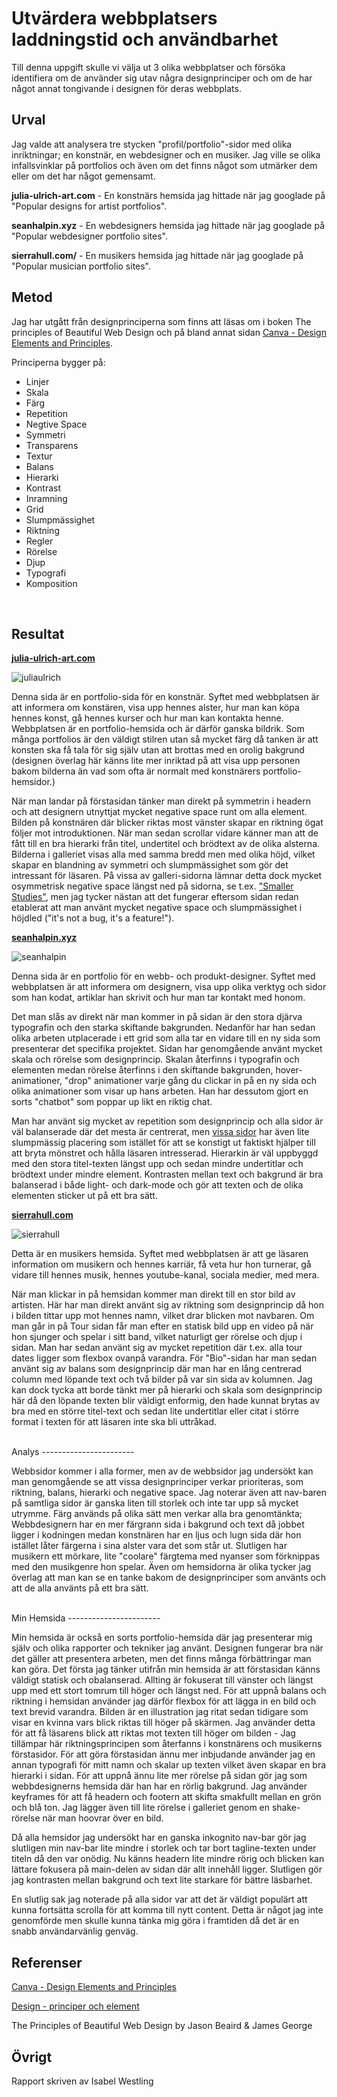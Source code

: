 Utvärdera webbplatsers laddningstid och användbarhet
=======================

Till denna uppgift skulle vi välja ut 3 olika webbplatser och försöka identifiera om de använder sig utav några designprinciper och om de har något annat tongivande i designen för deras webbplats.

Urval
-----------------------

Jag valde att analysera tre stycken "profil/portfolio"-sidor med olika inriktningar; en konstnär, en webdesigner och en musiker. Jag ville se olika infallsvinklar på portfolios och även om det finns något som utmärker dem eller om det har något gemensamt.

**julia-ulrich-art.com** - En konstnärs hemsida jag hittade när jag googlade på "Popular designs for artist portfolios".

**seanhalpin.xyz** - En webdesigners hemsida jag hittade när jag googlade på "Popular webdesigner portfolio sites".

**sierrahull.com/** - En musikers hemsida jag hittade när jag googlade på "Popular musician portfolio sites". 

Metod
-----------------------

Jag har utgått från designprinciperna som finns att läsas om i boken The principles of Beautiful Web Design och på bland annat sidan <a href="https://www.canva.com/learn/design-elements-principles/">Canva - Design Elements and Principles</a>.

Principerna bygger på:

* Linjer
* Skala
* Färg
* Repetition
* Negtive Space
* Symmetri
* Transparens
* Textur
* Balans
* Hierarki
* Kontrast
* Inramning
* Grid
* Slumpmässighet
* Riktning
* Regler
* Rörelse
* Djup
* Typografi
* Komposition

<br>

Resultat
-----------------------


<a href="https://www.julia-ulrich-art.com/">**julia-ulrich-art.com**</a>

![juliaulrich](%assets_url%/img/julia.webp)

Denna sida är en portfolio-sida för en konstnär. Syftet med webbplatsen är att informera om konstären, visa upp hennes alster, hur man kan köpa hennes konst, gå hennes kurser och hur man kan kontakta henne. 
Webbplatsen är en portfolio-hemsida och är därför ganska bildrik. Som många portfolios är den väldigt stilren utan så mycket färg då tanken är att konsten ska få tala för sig själv utan att brottas med en orolig bakgrund (designen överlag här känns lite mer inriktad på att visa upp personen bakom bilderna än vad som ofta är normalt med konstnärers portfolio-hemsidor.)

När man landar på förstasidan tänker man direkt på symmetrin i headern och att designern utnyttjat mycket negative space runt om alla element. 
Bilden på konstnären där blicker riktas most vänster skapar en riktning ögat följer mot introduktionen. När man sedan scrollar vidare känner man att de fått till en bra hierarki från titel, undertitel och brödtext av de olika alsterna. 
Bilderna i galleriet visas alla med samma bredd men med olika höjd, vilket skapar en blandning av symmetri och slumpmässighet som gör det intressant för läsaren. På vissa av galleri-sidorna lämnar detta dock mycket osymmetrisk negative space längst ned på sidorna, se t.ex. <a href="https://www.julia-ulrich-art.com/work/smaller-studies">"Smaller Studies"</a>, men jag tycker nästan att det fungerar eftersom sidan redan etablerat att man använt mycket negative space och slumpmässighet i höjdled ("it's not a bug, it's a feature!"). 



<a href="https://www.seanhalpin.xyz/">**seanhalpin.xyz**</a>

![seanhalpin](%assets_url%/img/sean.webp)

Denna sida är en portfolio för en webb- och produkt-designer. Syftet med webbplatsen är att informera om designern, visa upp olika verktyg och sidor som han kodat, artiklar han skrivit och hur man tar kontakt med honom. 

Det man slås av direkt när man kommer in på sidan är den stora djärva typografin och den starka skiftande bakgrunden. Nedanför har han sedan olika arbeten utplacerade i ett grid som alla tar en vidare till en ny sida som presenterar det specifika projektet. 
Sidan har genomgående använt mycket skala och rörelse som designprincip. Skalan återfinns i typografin och elementen medan rörelse återfinns i den skiftande bakgrunden, hover-animationer, "drop" animationer varje gång du clickar in på en ny sida och olika animationer som visar up hans arbeten. Han har dessutom gjort en sorts "chatbot" som poppar up likt en riktig chat. 

Man har använt sig mycket av repetition som designprincip och alla sidor är väl balanserade där det mesta är centrerat, men <a href="https://www.seanhalpin.xyz/about">vissa sidor</a> har även lite slumpmässig placering som istället för att se konstigt ut faktiskt hjälper till att bryta mönstret och hålla läsaren intresserad. Hierarkin är väl uppbyggd med den stora titel-texten längst upp och sedan mindre undertitlar och brödtext under mindre element. Kontrasten mellan text och bakgrund är bra balanserad i både light- och dark-mode och gör att texten och de olika elementen sticker ut på ett bra sätt.


<a href="https://www.sierrahull.com/">**sierrahull.com**</a>

![sierrahull](%assets_url%/img/sierrahull.webp)

Detta är en musikers hemsida. Syftet med webbplatsen är att ge läsaren information om musikern och hennes karriär, få veta hur hon turnerar, gå vidare till hennes musik, hennes youtube-kanal, sociala medier, med mera. 

När man klickar in på hemsidan kommer man direkt till en stor bild av artisten. Här har man direkt använt sig av riktning som designprincip då hon i bilden tittar upp mot hennes namn, vilket drar blicken mot navbaren. 
Om man går in på Tour sidan får man efter en statisk bild upp en video på när hon sjunger och spelar i sitt band, vilket naturligt ger rörelse och djup i sidan. Man har sedan använt sig av mycket repetition där t.ex. alla tour dates ligger som flexbox ovanpå varandra. 
För "Bio"-sidan har man sedan använt sig av balans som designprincip där man har en lång centrerad column med löpande text och två bilder på var sin sida av kolumnen. Jag kan dock tycka att borde tänkt mer på hierarki och skala som designprincip här då den löpande texten blir väldigt enformig, den hade kunnat brytas av bra med en större titel-text och sedan lite undertitlar eller citat i större format i texten för att läsaren inte ska bli uttråkad.


<br>
Analys
-----------------------

Webbsidor kommer i alla former, men av de webbsidor jag undersökt kan man genomgående se att vissa designprinciper verkar prioriteras, som riktning, balans, hierarki och negative space. Jag noterar även att nav-baren på samtliga sidor är ganska liten till storlek och inte tar upp så mycket utrymme.
Färg används på olika sätt men verkar alla bra genomtänkta; Webbdesignern har en mer färgrann sida i bakgrund och text då jobbet ligger i kodningen medan konstnären har en ljus och lugn sida där hon istället låter färgerna i sina alster vara det som står ut. Slutligen har musikern ett mörkare, lite "coolare" färgtema med nyanser som förknippas med den musikgenre hon spelar. 
Även om hemsidorna är olika tycker jag överlag att man kan se en tanke bakom de designprinciper som använts och att de alla använts på ett bra sätt.


<br>
Min Hemsida
-----------------------

Min hemsida är också en sorts portfolio-hemsida där jag presenterar mig själv och olika rapporter och tekniker jag använt. Designen fungerar bra när det gäller att presentera arbeten, men det finns många förbättringar man kan göra.
Det första jag tänker utifrån min hemsida är att förstasidan känns väldigt statisk och obalanserad. Allting är fokuserat till vänster och längst upp med ett stort tomrum till höger och längst ned.
För att uppnå balans och riktning i hemsidan använder jag därför flexbox för att lägga in en bild och text brevid varandra. Bilden är en illustration jag ritat sedan tidigare som visar en kvinna vars blick riktas till höger på skärmen. Jag använder detta för att få läsarens blick att riktas mot texten till höger om bilden - Jag tillämpar här riktningsprincipen som återfanns i konstnärens och musikerns förstasidor. För att göra förstasidan ännu mer inbjudande använder jag en annan typografi för mitt namn och skalar up texten vilket även skapar en bra hierarki i sidan.
För att uppnå ännu lite mer rörelse på sidan gör jag som webbdesignerns hemsida där han har en rörlig bakgrund. Jag använder keyframes för att få headern och footern att skifta smakfullt mellan en grön och blå ton. Jag lägger även till lite rörelse i galleriet genom en shake-rörelse när man hoovrar över en bild. 

Då alla hemsidor jag undersökt har en ganska inkognito nav-bar gör jag slutligen min nav-bar lite mindre i storlek och tar bort tagline-texten under titeln då den var onödig. Nu känns headern lite mindre rörig och blicken kan lättare fokusera på main-delen av sidan där allt innehåll ligger.
Slutligen gör jag kontrasten mellan bakgrund och text lite starkare för bättre läsbarhet. 

En slutlig sak jag noterade på alla sidor var att det är väldigt populärt att kunna fortsätta scrolla för att komma till nytt content. Detta är något jag inte genomförde men skulle kunna tänka mig göra i framtiden då det är en snabb användarvänlig genväg. 


Referenser
-----------------------

<a href="https://www.canva.com/learn/design-elements-principles/">Canva - Design Elements and Principles</a>

<a href="https://www.youtube.com/playlist?list=PLKtP9l5q3ce-oz7aoBkk-oEn4xzGbtqxU">Design - principer och element</a>

The Principles of Beautiful Web Design by Jason Beaird & James George


Övrigt
-----------------------

Rapport skriven av Isabel Westling